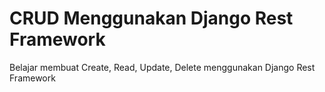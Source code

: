 # CRUD Menggunakan Django Rest Framework

Belajar membuat Create, Read, Update, Delete menggunakan Django Rest Framework
